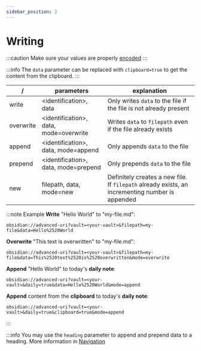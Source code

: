 ```yaml
---
sidebar_position: 2
---
```


# Writing

:::caution
Make sure your values are properly [encoded](../concepts/encoding.md)
:::

:::info
The `data` parameter can be replaced with `clipboard=true` to get the content from the clipboard.
:::

| /         | parameters                              | explanation                                                                                     |
| --------- | --------------------------------------- | ----------------------------------------------------------------------------------------------- |
| write     | <identification\>, data                 | Only writes `data` to the file if the file is not already present                               |
| overwrite | <identification\>, data, mode=overwrite | Writes `data` to `filepath` even if the file already exists                                     |
| append    | <identification\>, data, mode=append    | Only appends `data` to the file                                                                 |
| prepend   | <identification\>, data, mode=prepend   | Only prepends `data` to the file                                                                |
| new       | filepath, data, mode=new                | Definitely creates a new file. If `filepath` already exists, an incrementing number is appended |

:::note Example
**Write** "Hello World" to "my-file.md":
```uri
obsidian://advanced-uri?vault=<your-vault>&filepath=my-file&data=Hello%2520World
```

**Overwrite** "This text is overwritten" to "my-file.md":
```uri
obsidian://advanced-uri?vault=<your-vault>&filepath=my-file&data=This%2520text%2520is%2520overwritten&mode=overwrite
```

**Append** "Hello World" to today's **daily note**:
```uri
obsidian://advanced-uri?vault=<your-vault>&daily=true&data=Hello%2520World&mode=append
```

**Append** content from the **clipboard** to today's **daily note**:
```uri
obsidian://advanced-uri?vault=<your-vault>&daily=true&clipboard=true&mode=append
```
:::

:::info
You may use the `heading` parameter to append and prepend data to a heading. More information in [Navigation](navigation.md)